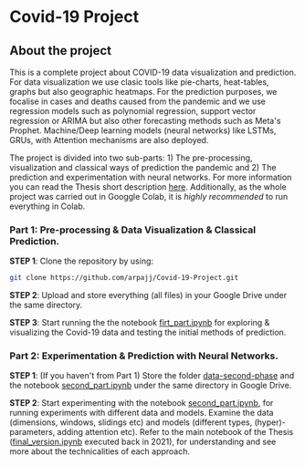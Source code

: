 # Covid-19 Project
## About the project 
This is a complete project about COVID-19 data visualization and prediction.
For data visualization we use clasic tools like pie-charts, heat-tables, graphs but also geographic heatmaps. 
For the prediction purposes, we focalise in cases and deaths caused from the pandemic and we use regression models
such as polynomial regression, support vector regression or ARIMA but also other forecasting methods such as 
Meta's Prophet. Machine/Deep learning models (neural networks) like LSTMs, GRUs, with Attention mechanisms are also deployed. 

The project is divided into two sub-parts: 1) The pre-processing, visualization and classical ways of prediction the pandemic and 2) The prediction and experimentation with neural networks. 
For more information you can read the Thesis short description [here](./Thesis_Description_English.pdf). Additionally, as the whole project was carried out in Googgle Colab, it is _highly recommended_ to run everything in Colab.

### Part 1: Pre-processing & Data Visualization & Classical Prediction.

__STEP 1__: Clone the repository by using: 
``` bash
git clone https://github.com/arpajj/Covid-19-Project.git
```
__STEP 2__: Upload and store everything (all files) in your Google Drive under the same directory.

__STEP 3__: Start running the the notebook [firt_part.ipynb](./first_part.ipynb) for exploring & visualizing the Covid-19 data and testing the initial methods of prediction.


### Part 2: Experimentation & Prediction with Neural Networks.

__STEP 1__: (If you haven't from Part 1) Store the folder [data-second-phase](./data-second-phase) and the notebook [second_part.ipynb](./second_part.ipynb) under the same directory in Google Drive.

__STEP 2__: Start experimenting with the notebook [second_part.ipynb](./second_part.ipynb), for running experiments with different data and models. Examine the data (dimensions, windows, slidings etc) and models (different types, (hyper)-parameters, adding attention etc). Refer to the main notebook of the Thesis 
([final_version.ipynb](./final_version.ipynb) executed back in 2021), for understanding and see more about the technicalities of each approach.



